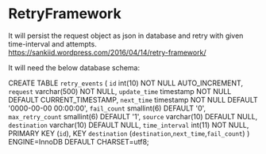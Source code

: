 # RetryFramework
It will persist the request object as json in database and retry with given time-interval and attempts.
https://sankiid.wordpress.com/2016/04/14/retry-framework/

It will need the below database schema:

CREATE TABLE `retry_events` (
  `id` int(10) NOT NULL AUTO_INCREMENT,
  `request` varchar(500) NOT NULL,
  `update_time` timestamp NOT NULL DEFAULT CURRENT_TIMESTAMP,
  `next_time` timestamp NOT NULL DEFAULT '0000-00-00 00:00:00',
  `fail_count` smallint(6) DEFAULT '0',
  `max_retry_count` smallint(6) DEFAULT '1',
  `source` varchar(10) DEFAULT NULL,
  `destination` varchar(10) DEFAULT NULL,
  `time_interval` int(11) NOT NULL,
  PRIMARY KEY (`id`),
  KEY `destination` (`destination`,`next_time`,`fail_count`)
) ENGINE=InnoDB DEFAULT CHARSET=utf8;
